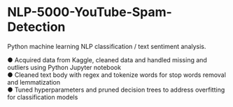 # NLP-5000-YouTube-Spam-Detection
Python machine learning NLP classification / text sentiment analysis.

●	Acquired data from Kaggle, cleaned data and handled missing and outliers using Python Jupyter notebook  
●	Cleaned text body with regex and tokenize words for stop words removal and lemmatization  
●	Tuned hyperparameters and pruned decision trees to address overfitting for classification models  
